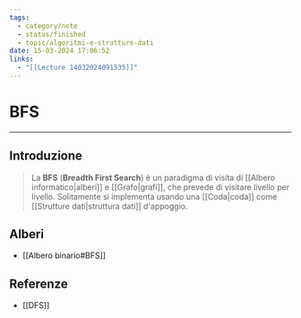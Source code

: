 ```yaml
---
tags:
  - category/note
  - status/finished
  - topic/algoritmi-e-strutture-dati
date: 15-03-2024 17:06:52
links:
  - "[[Lecture 14032024091535]]"
---
```

# BFS
---
## Introduzione
> La **BFS** (**Breadth First Search**) è un paradigma di visita di [[Albero informatico|alberi]] e [[Grafo|grafi]], che prevede di visitare livello per livello. Solitamente si implementa usando una [[Coda|coda]] come [[Strutture dati|struttura dati]] d'appoggio.

## Alberi
- [[Albero binario#BFS]]

## Referenze
- [[DFS]]